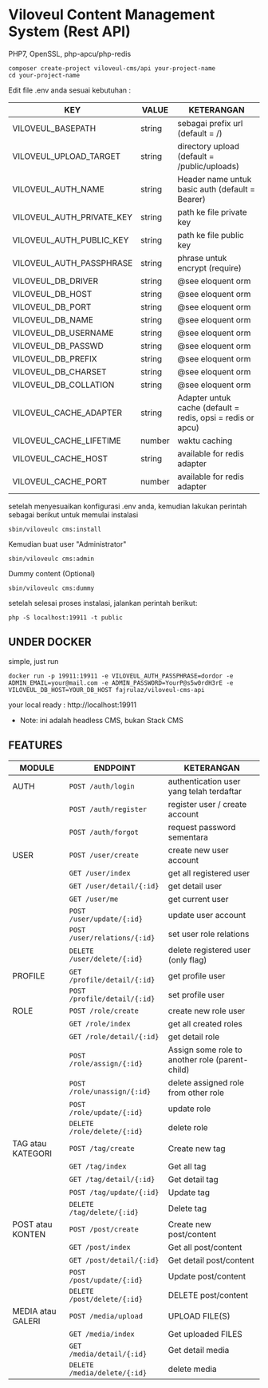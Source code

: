 
#  Viloveul Content Management System (Rest API)

PHP7, OpenSSL, php-apcu/php-redis
```shell
composer create-project viloveul-cms/api your-project-name
cd your-project-name
```
Edit file .env anda sesuai kebutuhan :

| KEY | VALUE | KETERANGAN |
| - | - | - |
| VILOVEUL_BASEPATH | string | sebagai prefix url (default = /) |
| VILOVEUL_UPLOAD_TARGET | string | directory upload (default = /public/uploads) |
| VILOVEUL_AUTH_NAME | string | Header name untuk basic auth (default = Bearer) |
| VILOVEUL_AUTH_PRIVATE_KEY | string | path ke file private key |
| VILOVEUL_AUTH_PUBLIC_KEY | string | path ke file public key |
| VILOVEUL_AUTH_PASSPHRASE | string | phrase untuk encrypt (require) |
| VILOVEUL_DB_DRIVER | string | @see eloquent orm |
| VILOVEUL_DB_HOST | string | @see eloquent orm |
| VILOVEUL_DB_PORT | string | @see eloquent orm |
| VILOVEUL_DB_NAME | string | @see eloquent orm |
| VILOVEUL_DB_USERNAME | string | @see eloquent orm |
| VILOVEUL_DB_PASSWD | string | @see eloquent orm |
| VILOVEUL_DB_PREFIX | string | @see eloquent orm |
| VILOVEUL_DB_CHARSET | string | @see eloquent orm |
| VILOVEUL_DB_COLLATION | string | @see eloquent orm |
| VILOVEUL_CACHE_ADAPTER | string | Adapter untuk cache (default = redis, opsi = redis or apcu) |
| VILOVEUL_CACHE_LIFETIME | number | waktu caching |
| VILOVEUL_CACHE_HOST | string | available for redis adapter |
| VILOVEUL_CACHE_PORT | number | available for redis adapter |

setelah menyesuaikan konfigurasi .env anda, kemudian lakukan perintah sebagai berikut untuk memulai instalasi
```shell
sbin/viloveulc cms:install
```
Kemudian buat user "Administrator"
```shell
sbin/viloveulc cms:admin
```
Dummy content (Optional)
```shell
sbin/viloveulc cms:dummy
```
setelah selesai proses instalasi, jalankan perintah berikut:
```shell
php -S localhost:19911 -t public
```

##  UNDER DOCKER
simple, just run
```shell
docker run -p 19911:19911 -e VILOVEUL_AUTH_PASSPHRASE=dordor -e ADMIN_EMAIL=your@mail.com -e ADMIN_PASSWORD=YourP@s5w0rdH3rE -e VILOVEUL_DB_HOST=YOUR_DB_HOST fajrulaz/viloveul-cms-api
```
your local ready : http://localhost:19911

* Note: ini adalah headless CMS, bukan Stack CMS

##  FEATURES

| MODULE | ENDPOINT | KETERANGAN |
| - | - | - |
| AUTH | <code>POST /auth/login</code> | authentication user yang telah terdaftar |
| | <code>POST /auth/register</code> | register user / create account |
| | <code>POST /auth/forgot</code> | request password sementara |
| USER | <code>POST /user/create</code> | create new user account |
| | <code>GET /user/index</code> | get all registered user |
| | <code>GET /user/detail/{:id}</code> | get detail user |
| | <code>GET /user/me</code> | get current user |
| | <code>POST /user/update/{:id}</code> | update user account |
| | <code>POST /user/relations/{:id}</code> | set user role relations |
| | <code>DELETE /user/delete/{:id}</code> | delete registered user (only flag) |
| PROFILE | <code>GET /profile/detail/{:id}</code> | get profile user |
| | <code>POST /profile/detail/{:id}</code> | set profile user |
| ROLE | <code>POST /role/create</code> | create new role user |
| | <code>GET /role/index</code> | get all created roles |
| | <code>GET /role/detail/{:id}</code> | get detail role |
| | <code>POST /role/assign/{:id}</code> | Assign some role to another role (parent-child) |
| | <code>POST /role/unassign/{:id}</code> | delete assigned role from other role |
| | <code>POST /role/update/{:id}</code> | update role |
| | <code>DELETE /role/delete/{:id}</code> | delete role |
| TAG atau KATEGORI | <code>POST /tag/create</code> | Create new tag |
| | <code>GET /tag/index</code> | Get all tag |
| | <code>GET /tag/detail/{:id}</code> | Get detail tag |
| | <code>POST /tag/update/{:id}</code> | Update tag |
| | <code>DELETE /tag/delete/{:id}</code> | Delete tag |
| POST atau KONTEN | <code>POST /post/create</code> | Create new post/content |
| | <code>GET /post/index</code> | Get all post/content |
| | <code>GET /post/detail/{:id}</code> | Get detail post/content |
| | <code>POST /post/update/{:id}</code> | Update post/content |
| | <code>DELETE /post/delete/{:id}</code> | DELETE post/content |
| MEDIA atau GALERI | <code>POST /media/upload</code> | UPLOAD FILE(S) |
| | <code>GET /media/index</code> | Get uploaded FILES |
| | <code>GET /media/detail/{:id}</code> | Get detail media |
| | <code>DELETE /media/delete/{:id}</code> | delete media |
